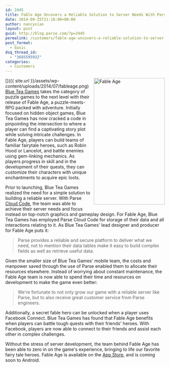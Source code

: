 ```yaml
---
id: 2445
title: Fable Age Uncovers a Reliable Solution to Server Needs With Parse
date: 2014-09-25T21:18:00+00:00
author: nancyxiao
layout: post
guid: http://blog.parse.com/?p=2445
permalink: /customers/fable-age-uncovers-a-reliable-solution-to-server-needs-with-parse/
post_format:
  - basic
dsq_thread_id:
  - "3685595932"
categories:
  - Customers
---
```

[<img class="alignnone wp-image-2478" style="border: 0pt none; float: right; padding-left: 10px; padding-bottom: 10px;" src="{{ site.url }}/assets/wp-content/uploads/2014/07/fableage-168x300.png" alt="Fable Age" width="224" height="400" />]({{ site.url }}/assets/wp-content/uploads/2014/07/fableage.png)[Blue Tea Games](http://blueteagames.com/) takes the category of puzzle games to the next level with their release of Fable Age, a puzzle-meets-RPG packed with adventure. Initially focused on hidden object games, Blue Tea Games has now cracked a code in pinpointing the intersection to where a player can find a captivating story plot while solving intricate challenges. In Fable Age, players can build teams of familiar fairytale heroes, such as Robin Hood or Lancelot, and battle enemies using gem-linking mechanics. As players progress in skill and in the development of their quests, they can customize their characters with unique enchantments to acquire epic loots.

Prior to launching, Blue Tea Games realized the need for a simple solution to building a reliable server. With Parse [Cloud Code](https://parse.com/tutorials/getting-started-with-cloud-code), the team was able to achieve their server needs and focus instead on top-notch graphics and gameplay design. For Fable Age, Blue Tea Games has employed Parse Cloud Code for storage of their data and all interactions relating to it. As Blue Tea Games' lead designer and producer for Fable Age puts it:

> Parse provides a reliable and secure platform to deliver what we need, not to mention their data tables make it easy to build complex fields as well as retrieve useful data.

Given the smaller size of Blue Tea Games' mobile team, the costs and manpower saved through the use of Parse enabled them to allocate their resources elsewhere. Instead of worrying about constant maintenance, the Fable Age team is now able to spend their time and resources on development to make the game even better:

> We're fortunate to not only grow our game with a reliable server like Parse, but to also receive great customer service from Parse engineers.

Additionally, a secret fable hero can be unlocked when a player uses Facebook Connect. Blue Tea Games has found that Fable Age benefits when players can battle tough quests with their friends' heroes. With Facebook, players are now able to connect to their friends and assist each other in complex challenges.

Without the stress of server development, the team behind Fable Age has been able to zero in on the game's experience, bringing to life our favorite fairy tale heroes. Fable Age is available on the [App Store](https://itunes.apple.com/us/app/fable-age/id695433457?mt=8), and is coming soon to Android.